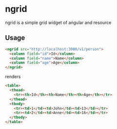 ngrid
=====

ngrid is a simple grid widget of angular and resource

Usage
-----

```html
<ngrid src="http://localhost:3000/v1/person">
  <column field="id">Id</column>
  <column field="name">Name</column>
  <column field="age">Age</column>
</ngrid>
```

renders

```html
<table>
  <thead>
    <tr><th>Id</th><th>Name</th><th>Age</th></tr>
  </thead>
  <tbody>
    <tr><td>1</td><td>John</td><td>13</td></tr>
    <tr><td>2</td><td>Anne</td><td>16</td></tr>
  </tbody>
</table>
```
